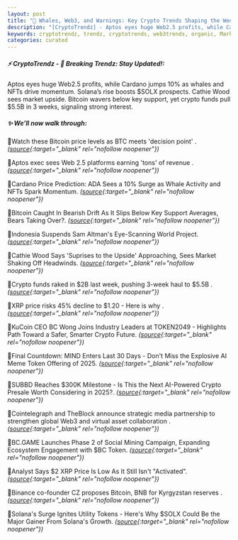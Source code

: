 ```yaml
---
layout: post
title: "🌌 Whales, Web3, and Warnings: Key Crypto Trends Shaping the Week Bitcoin News"
description: "[CryptoTrendz] - Aptos eyes huge Web2.5 profits, while Cardano jumps 10% as whales and NFTs drive momentum. Solana’s rise boosts $SOLX prospects. Cathie Wood sees market upside. Bitcoin wavers below key support, yet crypto funds pull $5.5B in 3 weeks, signaling strong interest."
keywords: cryptotrendz, trendz, cryptotrends, web3trends, organic, Market, Cardano, BTC, revenue, XRP, Bitcoin, Kyrgyzstan, Token, CEO, Mining, Crypto, Web3, AI
categories: curated
---
```


##### ⚡ CryptoTrendz - 📌 *Breaking Trendz: Stay Updated!:*

Aptos eyes huge Web2.5 profits, while Cardano jumps 10% as whales and NFTs drive momentum. Solana’s rise boosts $SOLX prospects. Cathie Wood sees market upside. Bitcoin wavers below key support, yet crypto funds pull $5.5B in 3 weeks, signaling strong interest.

##### ✨ *We’ll now walk through:*


🔹Watch these Bitcoin price levels as BTC meets 'decision point' . *([source](https://s.avyag.com/b7b5){:target="_blank" rel="nofollow noopener"})*

🔹Aptos exec sees Web 2.5 platforms earning 'tons' of revenue . *([source](https://s.avyag.com/jcvq){:target="_blank" rel="nofollow noopener"})*

🔹Cardano Price Prediction: ADA Sees a 10% Surge as Whale Activity and NFTs Spark Momentum. *([source](https://s.avyag.com/jffc){:target="_blank" rel="nofollow noopener"})*

🔹Bitcoin Caught In Bearish Drift As It Slips Below Key Support Averages, Bears Taking Over?. *([source](https://s.avyag.com/1y0k){:target="_blank" rel="nofollow noopener"})*

🔹Indonesia Suspends Sam Altman's Eye-Scanning World Project. *([source](https://s.avyag.com/5rqr){:target="_blank" rel="nofollow noopener"})*

🔹Cathie Wood Says 'Suprises to the Upside' Approaching, Sees Market Shaking Off Headwinds. *([source](https://s.avyag.com/1jfv){:target="_blank" rel="nofollow noopener"})*

🔹Crypto funds raked in $2B last week, pushing 3-week haul to $5.5B . *([source](https://s.avyag.com/eflw){:target="_blank" rel="nofollow noopener"})*

🔹XRP price risks 45% decline to $1.20 - Here is why . *([source](https://s.avyag.com/zzod){:target="_blank" rel="nofollow noopener"})*

🔹KuCoin CEO BC Wong Joins Industry Leaders at TOKEN2049 - Highlights Path Toward a Safer, Smarter Crypto Future. *([source](https://s.avyag.com/4ubd){:target="_blank" rel="nofollow noopener"})*

🔹Final Countdown: MIND Enters Last 30 Days - Don't Miss the Explosive AI Meme Token Offering of 2025. *([source](https://s.avyag.com/umzd){:target="_blank" rel="nofollow noopener"})*

🔹SUBBD Reaches $300K Milestone - Is This the Next AI-Powered Crypto Presale Worth Considering in 2025?. *([source](https://s.avyag.com/yv58){:target="_blank" rel="nofollow noopener"})*

🔹Cointelegraph and TheBlock announce strategic media partnership to strengthen global Web3 and virtual asset collaboration . *([source](https://s.avyag.com/cwxp){:target="_blank" rel="nofollow noopener"})*

🔹BC.GAME Launches Phase 2 of Social Mining Campaign, Expanding Ecosystem Engagement with $BC Token. *([source](https://s.avyag.com/r68v){:target="_blank" rel="nofollow noopener"})*

🔹Analyst Says $2 XRP Price Is Low As It Still Isn't "Activated". *([source](https://s.avyag.com/pccj){:target="_blank" rel="nofollow noopener"})*

🔹Binance co-founder CZ proposes Bitcoin, BNB for Kyrgyzstan reserves . *([source](https://s.avyag.com/41lz){:target="_blank" rel="nofollow noopener"})*

🔹Solana's Surge Ignites Utility Tokens - Here's Why $SOLX Could Be the Major Gainer From Solana's Growth. *([source](https://s.avyag.com/tg6l){:target="_blank" rel="nofollow noopener"})*
